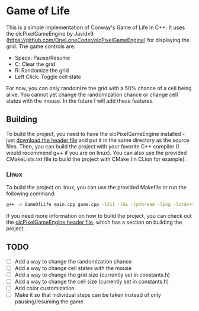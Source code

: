 # Game of Life
This is a simple implementation of Conway's Game of Life in C++.
It uses the olcPixelGameEngine by Javidx9 (https://github.com/OneLoneCoder/olcPixelGameEngine) for displaying the grid.
The game controls are:
- Space: Pause/Resume
- C: Clear the grid
- R: Randomize the grid
- Left Click: Toggle cell state

For now, you can only randomize the grid with a 50% chance of a cell being alive.
You cannot yet change the randomization chance or change cell states with the mouse.
In the future I will add these features.

## Building
To build the project, you need to have the olcPixelGameEngine installed - just [download the header file](https://github.com/OneLoneCoder/olcPixelGameEngine) and put it in the same directory as the source files.
Then, you can build the project with your favorite C++ compiler (I would recommend g++ if you are on linux).
You can also use the provided CMakeLists.txt file to build the project with CMake (in CLion for example).

### Linux 
To build the project on linux, you can use the provided Makefile or run the following command:
```bash
g++ -o GameOfLife main.cpp game.cpp -lX11 -lGL -lpthread -lpng -lstdc++fs -std=c++17
```
If you need more information on how to build the project, you can check out the [olcPixelGameEngine header file](https://github.com/OneLoneCoder/olcPixelGameEngine/blob/master/olcPixelGameEngine.h), which has a section on building the project.

## TODO
- [ ] Add a way to change the randomization chance
- [ ] Add a way to change cell states with the mouse
- [ ] Add a way to change the grid size (currently set in constants.h)
- [ ] Add a way to change the cell size (currently set in constants.h)
- [ ] Add color customization
- [ ] Make it so that individual steps can be taken instead of only pausing/resuming the game